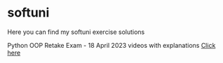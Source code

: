 # softuni
Here you can find my softuni exercise solutions


Python OOP Retake Exam - 18 April 2023 videos with explanations
[Click here](https://www.youtube.com/playlist?list=PLP4_QTN3JBG2-8TfKQ6-WZxVkgE-VPGim)
